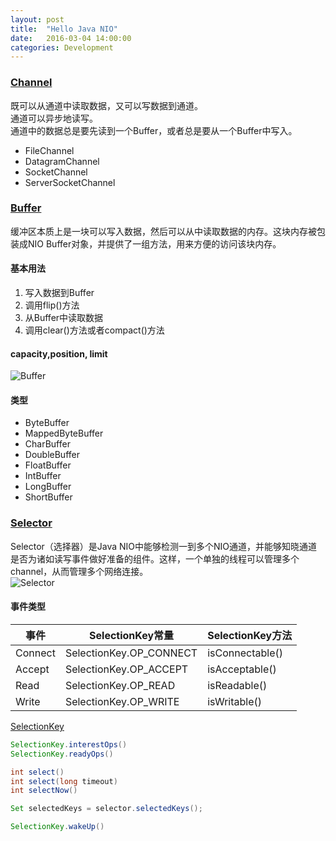 ```yaml
---
layout: post
title:  "Hello Java NIO"
date:   2016-03-04 14:00:00
categories: Development
---
```

### [Channel](https://docs.oracle.com/javase/8/docs/api/java/nio/channels/Channel.html)

既可以从通道中读取数据，又可以写数据到通道。  
通道可以异步地读写。  
通道中的数据总是要先读到一个Buffer，或者总是要从一个Buffer中写入。  

* FileChannel
* DatagramChannel
* SocketChannel
* ServerSocketChannel

### [Buffer](https://docs.oracle.com/javase/8/docs/api/java/nio/Buffer.html)
缓冲区本质上是一块可以写入数据，然后可以从中读取数据的内存。这块内存被包装成NIO Buffer对象，并提供了一组方法，用来方便的访问该块内存。  

#### 基本用法

1. 写入数据到Buffer
1. 调用flip()方法
1. 从Buffer中读取数据
1. 调用clear()方法或者compact()方法

#### capacity,position, limit
![Buffer](http://tutorials.jenkov.com/images/java-nio/buffers-modes.png)

#### 类型

* ByteBuffer
* MappedByteBuffer
* CharBuffer
* DoubleBuffer
* FloatBuffer
* IntBuffer
* LongBuffer
* ShortBuffer

### [Selector](https://docs.oracle.com/javase/8/docs/api/java/nio/channels/Selector.html)
Selector（选择器）是Java NIO中能够检测一到多个NIO通道，并能够知晓通道是否为诸如读写事件做好准备的组件。这样，一个单独的线程可以管理多个channel，从而管理多个网络连接。  
![Selector](http://tutorials.jenkov.com/images/java-nio/overview-selectors.png)

#### 事件类型

| 事件    | SelectionKey常量        | SelectionKey方法 |
| ------- | ----------------------- | ---------------- |
| Connect | SelectionKey.OP_CONNECT | isConnectable()  |
| Accept  | SelectionKey.OP_ACCEPT  | isAcceptable()   |
| Read    | SelectionKey.OP_READ    | isReadable()     |
| Write   | SelectionKey.OP_WRITE   | isWritable()     |

[SelectionKey](https://docs.oracle.com/javase/8/docs/api/java/nio/channels/SelectionKey.html)  

````java
SelectionKey.interestOps()  
SelectionKey.readyOps()

int select()
int select(long timeout)
int selectNow()

Set selectedKeys = selector.selectedKeys();

SelectionKey.wakeUp()
````